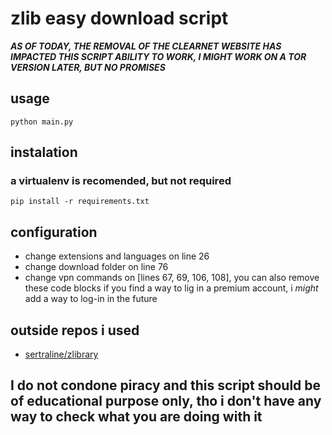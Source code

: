 # zlib easy download script
***AS OF TODAY, THE REMOVAL OF THE CLEARNET WEBSITE HAS IMPACTED THIS SCRIPT ABILITY TO WORK,  I MIGHT WORK ON A TOR VERSION LATER,  BUT NO PROMISES***
## usage
    python main.py
## instalation
### a virtualenv is recomended, but not required
    pip install -r requirements.txt
## configuration 
- change extensions and languages on line 26
- change download folder on line 76
- change vpn commands on [lines 67, 69, 106, 108], you can also remove these code blocks if you find a way to lig in a premium account, i *might* add a way to log-in in the future
## outside repos i used
- [sertraline/zlibrary](https://github.com/sertraline/zlibrary)
## I do not condone piracy and this script should be of educational purpose only, tho i don't have any way to check what you are doing with it
